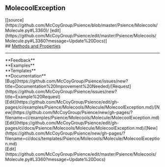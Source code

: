 ## <a id="Psience.Molecools.Molecule.MolecoolException">MolecoolException</a> 

<div class="docs-source-link" markdown="1">
[[source](https://github.com/McCoyGroup/Psience/blob/master/Psience/Molecools/Molecule.py#L3360)/
[edit](https://github.com/McCoyGroup/Psience/edit/master/Psience/Molecools/Molecule.py#L3360?message=Update%20Docs)]
</div>









<div class="collapsible-section">
 <div class="collapsible-section collapsible-section-header" markdown="1">
## <a class="collapse-link" data-toggle="collapse" href="#methods" markdown="1"> Methods and Properties</a> <a class="float-right" data-toggle="collapse" href="#methods"><i class="fa fa-chevron-down"></i></a>
 </div>
 <div class="collapsible-section collapsible-section-body collapse show" id="methods" markdown="1">
 

 </div>
</div>












---


<div markdown="1" class="text-secondary">
<div class="container">
  <div class="row">
   <div class="col" markdown="1">
**Feedback**   
</div>
   <div class="col" markdown="1">
**Examples**   
</div>
   <div class="col" markdown="1">
**Templates**   
</div>
   <div class="col" markdown="1">
**Documentation**   
</div>
   <div class="col" markdown="1">
   
</div>
   <div class="col" markdown="1">
   
</div>
   <div class="col" markdown="1">
   
</div>
</div>
  <div class="row">
   <div class="col" markdown="1">
[Bug](https://github.com/McCoyGroup/Psience/issues/new?title=Documentation%20Improvement%20Needed)/[Request](https://github.com/McCoyGroup/Psience/issues/new?title=Example%20Request)   
</div>
   <div class="col" markdown="1">
[Edit](https://github.com/McCoyGroup/Psience/edit/gh-pages/ci/examples/Psience/Molecools/Molecule/MolecoolException.md)/[New](https://github.com/McCoyGroup/Psience/new/gh-pages/?filename=ci/examples/Psience/Molecools/Molecule/MolecoolException.md)   
</div>
   <div class="col" markdown="1">
[Edit](https://github.com/McCoyGroup/Psience/edit/gh-pages/ci/docs/Psience/Molecools/Molecule/MolecoolException.md)/[New](https://github.com/McCoyGroup/Psience/new/gh-pages/?filename=ci/docs/templates/Psience/Molecools/Molecule/MolecoolException.md)   
</div>
   <div class="col" markdown="1">
[Edit](https://github.com/McCoyGroup/Psience/edit/master/Psience/Molecools/Molecule.py#L3360?message=Update%20Docs)   
</div>
   <div class="col" markdown="1">
   
</div>
   <div class="col" markdown="1">
   
</div>
   <div class="col" markdown="1">
   
</div>
</div>
</div>
</div>